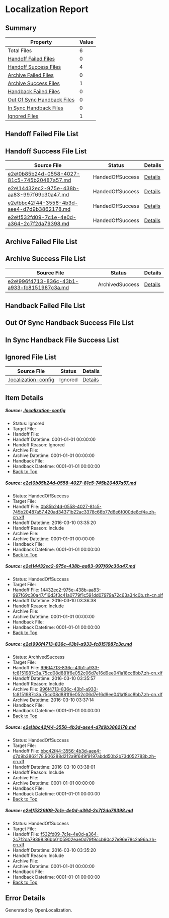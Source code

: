 # <a name='report-top'></a> Localization Report

## Summary
 Property | Value 
 -------- | ----- 
 Total Files | 6
[ Handoff Failed Files ](#handoff-failed-list)| 0
[ Handoff Success Files ](#handoff-success-list)| 4
[ Archive Failed Files ](#archive-failed-list)| 0
[ Archive Success Files ](#archive-success-list)| 1
[ Handback Failed Files ](#handback-failed-list)| 0
[ Out Of Sync Handback Files ](#outofsync-handback-success-list)| 0
[ In Sync Handback Files ](#insync-handback-success-list)| 0
[ Ignored Files ](#ignored-list)| 1

## <a name='handoff-failed-list'></a> Handoff Failed File List

## <a name='handoff-success-list'></a> Handoff Success File List
 Source File | Status | Details 
 ----------- | ------ | ------- 
 [e2e\0b85b24d-0558-4027-81c5-745b20487a57.md](https://github.com/OpenLocalizationTest/oltest/blob/36fd24e5b1ae63b1938796a6fc7b5ab5250f0030/e2e/0b85b24d-0558-4027-81c5-745b20487a57.md) | HandedOffSuccess | [Details](#bb4d49230783adea16cdec38feaccee8cfb971da1)
 [e2e\14432ec2-975e-438b-aa83-997f69c30a47.md](https://github.com/OpenLocalizationTest/oltest/blob/f82563b94da2897eefacc31e23f503de28036b0a/e2e/14432ec2-975e-438b-aa83-997f69c30a47.md) | HandedOffSuccess | [Details](#57d943d6bb087dec27400ceff37e0228b5f26e152)
 [e2e\bbc42f44-3556-4b3d-aee4-d7d9b3862178.md](https://github.com/OpenLocalizationTest/oltest/blob/8b01ef1b7cbdacebb9dafc94d616044ea4812ce8/e2e/bbc42f44-3556-4b3d-aee4-d7d9b3862178.md) | HandedOffSuccess | [Details](#4e017d3a5d574212d5348853be621fb22b6d62494)
 [e2e\f532fd09-7c1e-4e0d-a364-2c7f2da79398.md](https://github.com/OpenLocalizationTest/oltest/blob/36fd24e5b1ae63b1938796a6fc7b5ab5250f0030/e2e/f532fd09-7c1e-4e0d-a364-2c7f2da79398.md) | HandedOffSuccess | [Details](#55d02f116a091fb29e3d0a5e7a28359838c1066a5)

## <a name='archive-failed-list'></a> Archive Failed File List

## <a name='archive-success-list'></a> Archive Success File List
 Source File | Status | Details 
 ----------- | ------ | ------- 
 [e2e\996f4713-836c-43b1-a933-fc8151987c3a.md](https://github.com/OpenLocalizationTest/oltest/blob/a5d761ba3e6618a9ef5b9c730b6f4db74bed5019/e2e/996f4713-836c-43b1-a933-fc8151987c3a.md) | ArchivedSuccess | [Details](#bbde69f0dffc9c2edccad6a245b8d506e5f911b43)

## <a name='handback-failed-list'></a> Handback Failed File List

## <a name='outofsync-handback-success-list'></a> Out Of Sync Handback Success File List

## <a name='insync-handback-success-list'></a> In Sync Handback File Success List

## <a name='ignored-list'></a> Ignored File List
 Source File | Status | Details 
 ----------- | ------ | ------- 
 [.localization-config](https://github.com/OpenLocalizationTest/oltest/blob/8b01ef1b7cbdacebb9dafc94d616044ea4812ce8/.localization-config) | Ignored | [Details](#66aca4b1c2f43b14ec41e0e427345df94af1d5e10)

## Item Details
##### <a name='66aca4b1c2f43b14ec41e0e427345df94af1d5e10'></a> Source: [.localization-config](https://github.com/OpenLocalizationTest/oltest/blob/8b01ef1b7cbdacebb9dafc94d616044ea4812ce8/.localization-config)
* Status: Ignored
* Target File: 
* Handoff File: 
* Handoff Datetime: 0001-01-01 00:00:00
* Handoff Reason: Ignored
* Archive File: 
* Archive Datetime: 0001-01-01 00:00:00
* Handback File: 
* Handback Datetime: 0001-01-01 00:00:00
* [Back to Top](#report-top)

##### <a name='bb4d49230783adea16cdec38feaccee8cfb971da1'></a> Source: [e2e\0b85b24d-0558-4027-81c5-745b20487a57.md](https://github.com/OpenLocalizationTest/oltest/blob/36fd24e5b1ae63b1938796a6fc7b5ab5250f0030/e2e/0b85b24d-0558-4027-81c5-745b20487a57.md)
* Status: HandedOffSuccess
* Target File: 
* Handoff File: [0b85b24d-0558-4027-81c5-745b20487a57.420ad34371b22ac3378c66b77d6e6f000de8cf4a.zh-cn.xlf](https://github.com/OpenLocalizationTestOrg/olhandoff/blob/518e1056381509209ba280ab5762b7ec1cbbb8d4/ol-handoff/OpenLocalizationTestOrg/oltest.zh-cn/xinjiang/ht/0b85b24d-0558-4027-81c5-745b20487a57.420ad34371b22ac3378c66b77d6e6f000de8cf4a.zh-cn.xlf)
* Handoff Datetime: 2016-03-10 03:35:20
* Handoff Reason: Include
* Archive File: 
* Archive Datetime: 0001-01-01 00:00:00
* Handback File: 
* Handback Datetime: 0001-01-01 00:00:00
* [Back to Top](#report-top)

##### <a name='57d943d6bb087dec27400ceff37e0228b5f26e152'></a> Source: [e2e\14432ec2-975e-438b-aa83-997f69c30a47.md](https://github.com/OpenLocalizationTest/oltest/blob/f82563b94da2897eefacc31e23f503de28036b0a/e2e/14432ec2-975e-438b-aa83-997f69c30a47.md)
* Status: HandedOffSuccess
* Target File: 
* Handoff File: [14432ec2-975e-438b-aa83-997f69c30a47.f16d3f3c41a0779f1c591dd07979a72c63a34c0b.zh-cn.xlf](https://github.com/OpenLocalizationTestOrg/olhandoff/blob/9e9fcac15c85ab671a660542e4bead54ab15a41b/ol-handoff/OpenLocalizationTestOrg/oltest.zh-cn/xinjiang/ht/14432ec2-975e-438b-aa83-997f69c30a47.f16d3f3c41a0779f1c591dd07979a72c63a34c0b.zh-cn.xlf)
* Handoff Datetime: 2016-03-10 03:36:38
* Handoff Reason: Include
* Archive File: 
* Archive Datetime: 0001-01-01 00:00:00
* Handback File: 
* Handback Datetime: 0001-01-01 00:00:00
* [Back to Top](#report-top)

##### <a name='bbde69f0dffc9c2edccad6a245b8d506e5f911b43'></a> Source: [e2e\996f4713-836c-43b1-a933-fc8151987c3a.md](https://github.com/OpenLocalizationTest/oltest/blob/a5d761ba3e6618a9ef5b9c730b6f4db74bed5019/e2e/996f4713-836c-43b1-a933-fc8151987c3a.md)
* Status: ArchivedSuccess
* Target File: 
* Handoff File: [996f4713-836c-43b1-a933-fc8151987c3a.75cd08d881f6e052c06d7e16d9ee041a18cc8bb7.zh-cn.xlf](https://github.com/OpenLocalizationTestOrg/olhandoff/blob/77b736a15f29b218dfad5db8f7616b82a0971478/ol-handoff/OpenLocalizationTestOrg/oltest.zh-cn/xinjiang/ht/996f4713-836c-43b1-a933-fc8151987c3a.75cd08d881f6e052c06d7e16d9ee041a18cc8bb7.zh-cn.xlf)
* Handoff Datetime: 2016-03-10 03:35:57
* Handoff Reason: Include
* Archive File: [996f4713-836c-43b1-a933-fc8151987c3a.75cd08d881f6e052c06d7e16d9ee041a18cc8bb7.zh-cn.xlf](https://github.com/OpenLocalizationTestOrg/olhandoff/blob/716c6607a12061ed14113e29441af6e86d32c99f/ol-handoff/OpenLocalizationTestOrg/oltest.zh-cn/xinjiang/ht/archive/996f4713-836c-43b1-a933-fc8151987c3a.75cd08d881f6e052c06d7e16d9ee041a18cc8bb7.zh-cn.xlf)
* Archive Datetime: 2016-03-10 03:37:14
* Handback File: 
* Handback Datetime: 0001-01-01 00:00:00
* [Back to Top](#report-top)

##### <a name='4e017d3a5d574212d5348853be621fb22b6d62494'></a> Source: [e2e\bbc42f44-3556-4b3d-aee4-d7d9b3862178.md](https://github.com/OpenLocalizationTest/oltest/blob/8b01ef1b7cbdacebb9dafc94d616044ea4812ce8/e2e/bbc42f44-3556-4b3d-aee4-d7d9b3862178.md)
* Status: HandedOffSuccess
* Target File: 
* Handoff File: [bbc42f44-3556-4b3d-aee4-d7d9b3862178.906288d212a9f649f9197abdd50b2b73d052783b.zh-cn.xlf](https://github.com/OpenLocalizationTestOrg/olhandoff/blob/b2a8c96199f0f16eb87c9685dbda11d71a8ca36a/ol-handoff/OpenLocalizationTestOrg/oltest.zh-cn/xinjiang/ht/bbc42f44-3556-4b3d-aee4-d7d9b3862178.906288d212a9f649f9197abdd50b2b73d052783b.zh-cn.xlf)
* Handoff Datetime: 2016-03-10 03:38:01
* Handoff Reason: Include
* Archive File: 
* Archive Datetime: 0001-01-01 00:00:00
* Handback File: 
* Handback Datetime: 0001-01-01 00:00:00
* [Back to Top](#report-top)

##### <a name='55d02f116a091fb29e3d0a5e7a28359838c1066a5'></a> Source: [e2e\f532fd09-7c1e-4e0d-a364-2c7f2da79398.md](https://github.com/OpenLocalizationTest/oltest/blob/36fd24e5b1ae63b1938796a6fc7b5ab5250f0030/e2e/f532fd09-7c1e-4e0d-a364-2c7f2da79398.md)
* Status: HandedOffSuccess
* Target File: 
* Handoff File: [f532fd09-7c1e-4e0d-a364-2c7f2da79398.86bb0105902eae0d79f9ccb90c27e96e78c2a96a.zh-cn.xlf](https://github.com/OpenLocalizationTestOrg/olhandoff/blob/518e1056381509209ba280ab5762b7ec1cbbb8d4/ol-handoff/OpenLocalizationTestOrg/oltest.zh-cn/xinjiang/ht/f532fd09-7c1e-4e0d-a364-2c7f2da79398.86bb0105902eae0d79f9ccb90c27e96e78c2a96a.zh-cn.xlf)
* Handoff Datetime: 2016-03-10 03:35:20
* Handoff Reason: Include
* Archive File: 
* Archive Datetime: 0001-01-01 00:00:00
* Handback File: 
* Handback Datetime: 0001-01-01 00:00:00
* [Back to Top](#report-top)


## Error Details

Generated by OpenLocalization.
